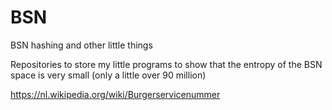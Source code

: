 # BSN
BSN hashing and other little things

Repositories to store my little programs to show that the entropy of the BSN space is very small
(only a little over 90 million)

https://nl.wikipedia.org/wiki/Burgerservicenummer
